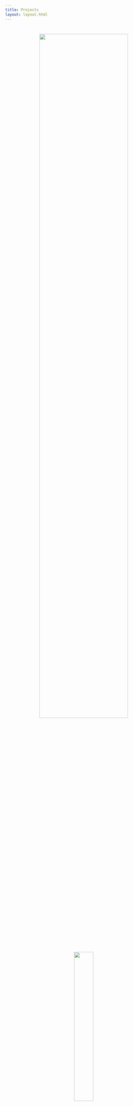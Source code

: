 ```yaml
---
title: Projects
layout: layout.html
---
```

<style>

.imageList {
    display: flex;
    flex-wrap: wrap;
    padding: 2px;
    margin-left: auto;
    margin-right: auto;
}

.artImage {
        width: 100%;
        max-width: 125px;
        padding: 2px;
}

</style>
<div style="text-align: center;">

<h1><img src="/static/imgs/wizardstufflogo.gif" style="width: 75%;"/></h1>

<img src="/static/imgs/femalewizard.gif" style="width: 35%;"/>

Here a are a list of the projects I am working on! 

## Art

### [Blender Renders](/content/art/)

<div class="imageList">
{% for art in collections.art reversed limit:9 %}
<div class="imageEntry" id="{{ art.data.title }}">
    <a href="/content/art/#{{ art.data.title }}">
        <img class="artImage" src="{{ art.data.arturl }}">
    </a>
</div>
{% endfor %}
</div>
<a href="/content/art/">See them all!...</a>
</br>
<img src="/static/imgs/lightning-sep.gif" style="width: 70%;"/>

## Coding

### [OGS-Python](https://ogs-python.dakotamarshall.net/) 

[![GitLab last commit](https://img.shields.io/gitlab/last-commit/dakota.marshall%2Fogs-python)](https://gitlab.com/dakota.marshall/ogs-python/-/commits/main) [![made-with-python](https://img.shields.io/badge/Made%20with-Python-1f425f.svg)](https://www.python.org/) [![PyPI version](https://badge.fury.io/py/ogsapi.svg)](https://badge.fury.io/py/ogsapi)

OGS Python is an API wrapper written in Python for the Go server I play on, [online-go.com](https://online-go.com). Its been a fun challenge in learning how to integrate with both a REST API, and a realtime Socket.IO API, and how to act as a middle-man between the client and server.

<img src="/static/imgs/lightning-sep.gif" style="width: 70%;"/>

### [Heathcliff-RSS](https://gitlab.com/dakota.marshall/heathcliff-rss)

[![GitLab last commit](https://img.shields.io/gitlab/last-commit/dakota.marshall%2Fheathcliff-rss)](https://gitlab.com/dakota.marshall/heathcliff-rss/-/commits/main) [![made-with-python](https://img.shields.io/badge/Made%20with-Python-1f425f.svg)](https://www.python.org/)

This is an application I wrote to be able to get Heathcliff comics in my RSS feed. It was an interesting test project for learning how to use the Selenium library for interacting and scraping data from webpages, and how to deploy a python script as a full application.

<img src="/static/imgs/lightning-sep.gif" style="width: 70%;"/>

### [AutoClicker](https://github.com/dakota-marshall/autoclicker)

[![GitLab last commit](https://img.shields.io/gitlab/last-commit/dakota.marshall%2Fautoclicker)](https://gitlab.com/dakota.marshall/autoclicker/-/commits/main) [![made-with-go](https://img.shields.io/badge/Made%20with-Go-1f425f.svg)](https://go.dev/) 

Just a simple autoclicker I wrote in Go. I originally wrote this for a friend in Python, but wanted to practice making a real package in Go, so I converted it. I added a GUI using the Fyne toolkit, and used robotogo for the keyboard event handling.

</div>
